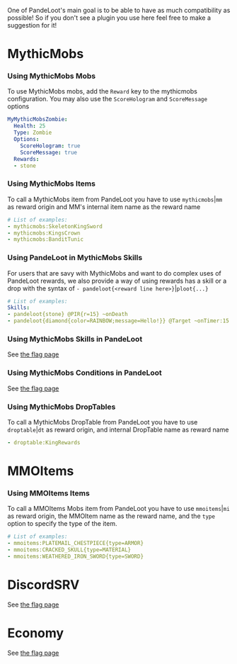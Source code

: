One of PandeLoot's main goal is to be able to have as much compatibility as possible! So if you don't see a plugin you use here feel free to make a suggestion for it!

# MythicMobs
### Using MythicMobs Mobs
To use MythicMobs mobs, add the ``Reward`` key to the mythicmobs configuration. You may also use the ``ScoreHologram`` and ``ScoreMessage`` options
```yml
MyMythicMobsZombie:
  Health: 25
  Type: Zombie
  Options:
    ScoreHologram: true
    ScoreMessage: true
  Rewards:
  - stone
```

### Using MythicMobs Items
To call a MythicMobs item from PandeLoot you have to use ``mythicmobs``|``mm`` as reward origin and MM's internal item name as the reward name
```yml
# List of examples:
- mythicmobs:SkeletonKingSword
- mythicmobs:KingsCrown
- mythicmobs:BanditTunic
```

### Using PandeLoot in MythicMobs Skills
For users that are savy with MythicMobs and want to do complex uses of PandeLoot rewards, we also provide a way of using rewards has a skill or a drop with the syntax of ``- pandeloot{<reward line here>}``|``ploot{...}``
```yml
# List of examples:
Skills:
- pandeloot{stone} @PIR{r=15} ~onDeath
- pandeloot{diamond{color=RAINBOW;message=Hello!}} @Target ~onTimer:15
```

### Using MythicMobs Skills in PandeLoot
See [the flag page](https://github.com/Seyarada/PandeLootPlus/wiki/Flags#mythicmobs-skill)

### Using MythicMobs Conditions in PandeLoot
See [the flag page](https://github.com/Seyarada/PandeLootPlus/wiki/Flags#mythicmobs-condition)

### Using MythicMobs DropTables
To call a MythicMobs DropTable from PandeLoot you have to use ``droptable``|``dt`` as reward origin, and internal DropTable name as reward name
```yml
- droptable:KingRewards
```

# MMOItems
### Using MMOItems Items
To call a MMOItems Mobs item from PandeLoot you have to use ``mmoitems``|``mi`` as reward origin, the MMOItem name as the reward name, and the ``type`` option to specify the type of the item.
```yml
# List of examples:
- mmoitems:PLATEMAIL_CHESTPIECE{type=ARMOR}
- mmoitems:CRACKED_SKULL{type=MATERIAL}
- mmoitems:WEATHERED_IRON_SWORD{type=SWORD}
```

# DiscordSRV
See [the flag page](https://github.com/Seyarada/PandeLootPlus/wiki/Flags#discord)

# Economy
See [the flag page](https://github.com/Seyarada/PandeLootPlus/wiki/Flags#economy)